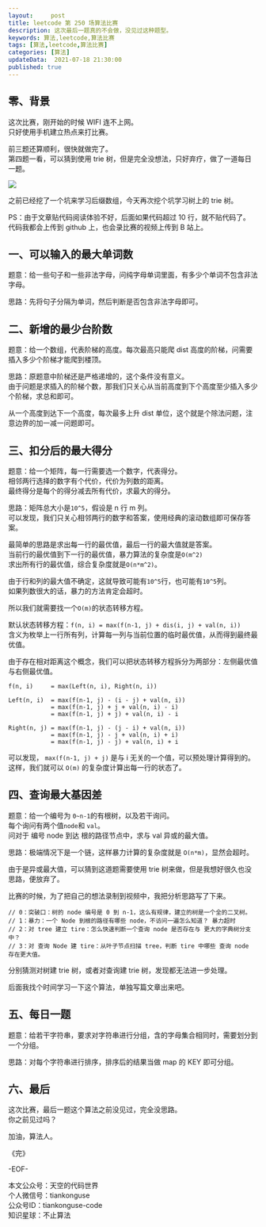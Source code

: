 ```yaml
---   
layout:     post  
title: leetcode 第 250 场算法比赛  
description: 这次最后一题真的不会做，没见过这种题型。   
keywords: 算法,leetcode,算法比赛  
tags: [算法,leetcode,算法比赛]    
categories: [算法]  
updateData:  2021-07-18 21:30:00  
published: true  
---  
```



## 零、背景  


这次比赛，刚开始的时候 WIFI 连不上网。  
只好使用手机建立热点来打比赛。  


前三题还算顺利，很快就做完了。  
第四题一看，可以猜到使用 trie 树，但是完全没想法，只好弃疗，做了一道每日一题。  



![](https://res.tiankonguse.com/images/2021/07/18/001.png)


之前已经挖了一个坑来学习后缀数组，今天再次挖个坑学习树上的 trie 树。  


PS：由于文章贴代码阅读体验不好，后面如果代码超过 10 行，就不贴代码了。  
代码我都会上传到 github 上，也会录比赛的视频上传到 B 站上。  



## 一、可以输入的最大单词数  

题意：给一些句子和一些非法字母，问纯字母单词里面，有多少个单词不包含非法字母。  



思路：先将句子分隔为单词，然后判断是否包含非法字母即可。  



## 二、新增的最少台阶数  


题意：给一个数组，代表阶梯的高度。每次最高只能爬 dist 高度的阶梯，问需要插入多少个阶梯才能爬到楼顶。  


思路：原题意中阶梯还是严格递增的，这个条件没有意义。  
由于问题是求插入的阶梯个数，那我们只关心从当前高度到下个高度至少插入多少个阶梯，求总和即可。  


从一个高度到达下一个高度，每次最多上升 dist 单位，这个就是个除法问题，注意边界的加一减一问题即可。  


## 三、扣分后的最大得分  


题意：给一个矩阵，每一行需要选一个数字，代表得分。  
相邻两行选择的数字有个代价，代价为列数的距离。  
最终得分是每个的得分减去所有代价，求最大的得分。  


思路：矩阵总大小是`10^5`，假设是 n 行 m 列。  
可以发现，我们只关心相邻两行的数字和答案，使用经典的滚动数组即可保存答案。  


最简单的思路是求出每一行的最优值，最后一行的最大值就是答案。  
当前行的最优值到下一行的最优值，暴力算法的复杂度是`O(m^2)`  
求出所有行的最优值，综合复杂度就是`O(n*m^2)`。  


由于行和列的最大值不确定，这就导致可能有`10^5`行，也可能有`10^5`列。  
如果列数很大的话，暴力的方法肯定会超时。  


所以我们就需要找一个`O(m)`的状态转移方程。  


默认状态转移方程：`f(n, i) = max(f(n-1, j) + dis(i, j) + val(n, i))`  
含义为枚举上一行所有列，计算每一列与当前位置的临时最优值，从而得到最终最优值。  


由于存在相对距离这个概念，我们可以把状态转移方程拆分为两部分：左侧最优值与右侧最优值。  


```
f(n, i)     = max(Left(n, i), Right(n, i))

Left(n, i)  = max(f(n-1, j) - (i - j) + val(n, i))
            = max(f(n-1, j) + j + val(n, i) - i)
            = max(f(n-1, j) + j) + val(n, i) - i

Right(n, j) = max(f(n-1, j) - (j - i) + val(n, i))
            = max(f(n-1, j) - j + val(n, i) + i)
            = max(f(n-1, j) - j) + val(n, i) + i
```


可以发现，  `max(f(n-1, j) + j)` 是与 i 无关的一个值，可以预处理计算得到的。  
这样，我们就可以 `O(m)` 的复杂度计算出每一行的状态了。  


## 四、查询最大基因差  


题意：给一个编号为 `0~n-1`的有根树，以及若干询问。  
每个询问有两个值`node`和 `val`。  
问对于 编号 node 到达 根的路径节点中，求与 val 异或的最大值。    


思路：极端情况下是一个链，这样暴力计算的复杂度就是 `O(n*m)`，显然会超时。  


由于是异或最大值，可以猜到这道题需要使用 trie 树来做，但是我想好很久也没思路，便放弃了。  


比赛的时候，为了把自己的想法录制到视频中，我把分析思路写了下来。  


```
// 0：突破口：树的 node 编号是 0 到 n-1，这么有规律，建立的树是一个全的二叉树。
// 1：暴力：一个 Node 到根的路径有哪些 node，不访问一遍怎么知道？ 暴力超时
// 2：对 tree 建立 tire：怎么快速判断一个查询 node 是否存在与 更大的字典树分支中？
// 3：对 查询 Node 建 tire：从叶子节点扫描 tree，判断 tire 中哪些 查询 node 存在更大值。
```


分别猜测对树建 trie 树，或者对查询建 trie 树，发现都无法进一步处理。  


后面我找个时间学习一下这个算法，单独写篇文章出来吧。  


## 五、每日一题  


题意：给若干字符串，要求对字符串进行分组，含的字母集合相同时，需要划分到一个分组。  


思路：对每个字符串进行排序，排序后的结果当做 map 的 KEY 即可分组。  



## 六、最后  


这次比赛，最后一题这个算法之前没见过，完全没思路。  
你之前见过吗？  


加油，算法人。  


《完》  


-EOF-  



本文公众号：天空的代码世界  
个人微信号：tiankonguse  
公众号ID：tiankonguse-code  
知识星球：不止算法  

